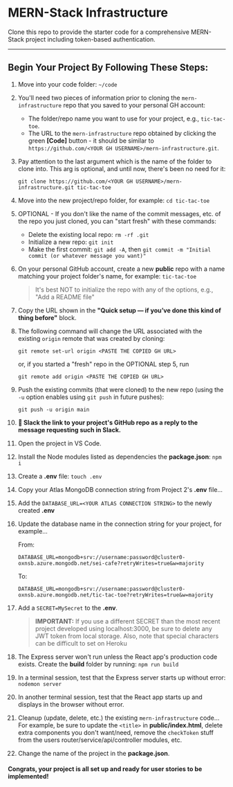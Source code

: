# MERN-Stack Infrastructure

Clone this repo to provide the starter code for a comprehensive MERN-Stack project including token-based authentication.


--------
## Begin Your Project By Following These Steps:

1. Move into your code folder: `~/code`

2. You'll need two pieces of information prior to cloning the `mern-infrastructure` repo that you saved to your personal GH account:
    - The folder/repo name you want to use for your project, e.g., `tic-tac-toe`.
    - The URL to the `mern-infrastructure` repo obtained by clicking the green **[Code]** button - it should be similar to `https://github.com/<YOUR GH USERNAME>/mern-infrastructure.git`.

3. Pay attention to the last argument which is the name of the folder to clone into.  This arg is optional, and until now, there's been no need for it:

    ```
    git clone https://github.com/<YOUR GH USERNAME>/mern-infrastructure.git tic-tac-toe
    ```

4. Move into the new project/repo folder, for example:  `cd tic-tac-toe`

5. OPTIONAL - If you don't like the name of the commit messages, etc. of the repo you just cloned, you can "start fresh" with these commands:
    - Delete the existing local repo:  `rm -rf .git`
    - Initialize a new repo:  `git init`
    - Make the first commit:  `git add -A`, then `git commit -m "Initial commit (or whatever message you want)"`

6. On your personal GitHub account, create a new **public** repo with a name matching your project folder's name, for example: `tic-tac-toe`

    > It's best NOT to initialize the repo with any of the options, e.g., "Add a README file"

7. Copy the URL shown in the **"Quick setup — if you’ve done this kind of thing before"** block.

8. The following command will change the URL associated with the existing `origin` remote that was created by cloning:

    ```
    git remote set-url origin <PASTE THE COPIED GH URL>
    ```
    or, if you started a "fresh" repo in the OPTIONAL step 5, run
    ```
    git remote add origin <PASTE THE COPIED GH URL>
    ```

9. Push the existing commits (that were cloned) to the new repo (using the `-u` option enables using `git push` in future pushes):

    ```
    git push -u origin main
    ```

10. **🚨 Slack the link to your project's GitHub repo as a reply to the message requesting such in Slack.**

11. Open the project in VS Code.

12. Install the Node modules listed as dependencies the **package.json**:  `npm i`

13. Create a **.env** file:  `touch .env`

14. Copy your Atlas MongoDB connection string from Project 2's **.env** file...

15. Add the `DATABASE_URL=<YOUR ATLAS CONNECTION STRING>` to the newly created **.env**

16. Update the database name in the connection string for your project, for example...

    From:

    ```
    DATABASE_URL=mongodb+srv://username:password@cluster0-oxnsb.azure.mongodb.net/sei-cafe?retryWrites=true&w=majority
    ```

    To:

    ```
    DATABASE_URL=mongodb+srv://username:password@cluster0-oxnsb.azure.mongodb.net/tic-tac-toe?retryWrites=true&w=majority
    ```

17. Add a `SECRET=MySecret` to the **.env**.

    > **IMPORTANT:** If you use a different SECRET than the most recent project developed using localhost:3000, be sure to delete any JWT token from local storage.  Also, note that special characters can be difficult to set on Heroku

18. The Express server won't run unless the React app's production code exists. Create the **build** folder by running: `npm run build`

19. In a terminal session, test that the Express server starts up without error:  `nodemon server`

20. In another terminal session, test that the React app starts up and displays in the browser without error.

21. Cleanup (update, delete, etc.) the existing `mern-infrastructure` code...  For example, be sure to update the `<title>` in **public/index.html**, delete extra components you don't want/need, remove the `checkToken` stuff from the users router/service/api/controller modules, etc.

22. Change the name of the project in the **package.json**.

#### Congrats, your project is all set up and ready for user stories to be implemented!
